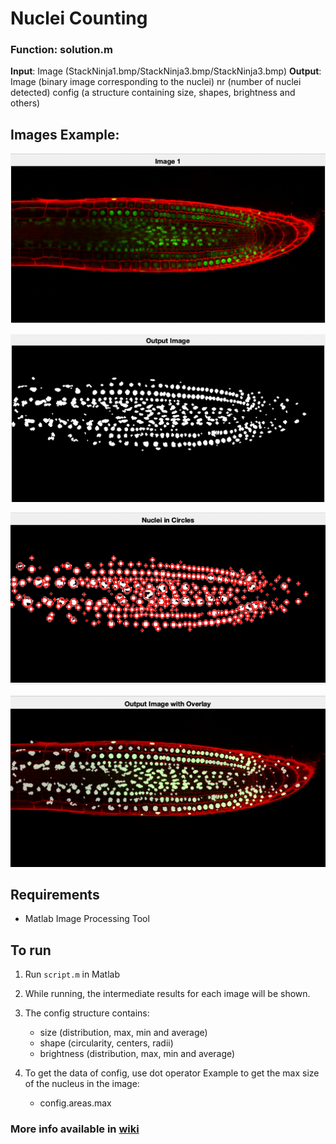 # Nuclei Counting

### Function: solution.m

**Input**: Image (StackNinja1.bmp/StackNinja3.bmp/StackNinja3.bmp)
**Output**: Image (binary image corresponding to the nuclei)
        nr (number of nuclei detected)
        config (a structure containing size, shapes, brightness and others)

## Images Example:
  
  ![](images/original.png)

  ![](images/output.png)

  ![](images/circles.png)

  ![](images/overlay.png)


## Requirements
- Matlab Image Processing Tool

## To run
1) Run ```script.m``` in Matlab

2) While running, the intermediate results for each image will be shown.

3) The config structure contains:
   - size (distribution, max, min and average)
   - shape (circularity, centers, radii)
   - brightness (distribution, max, min and average)


4) To get the data of config, use dot operator
   Example to get the max size of the nucleus in the image:
   - config.areas.max

### More info available in [wiki](https://github.com/joewong00/Nuclei-Segmentation/wiki)
